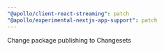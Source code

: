 ```yaml
---
"@apollo/client-react-streaming": patch
"@apollo/experimental-nextjs-app-support": patch
---
```


Change package publishing to Changesets
